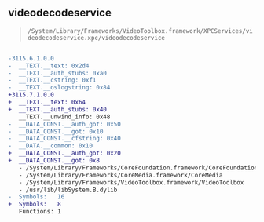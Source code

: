 ## videodecodeservice

> `/System/Library/Frameworks/VideoToolbox.framework/XPCServices/videodecodeservice.xpc/videodecodeservice`

```diff

-3115.6.1.0.0
-  __TEXT.__text: 0x2d4
-  __TEXT.__auth_stubs: 0xa0
-  __TEXT.__cstring: 0xf1
-  __TEXT.__oslogstring: 0x84
+3115.7.1.0.0
+  __TEXT.__text: 0x64
+  __TEXT.__auth_stubs: 0x40
   __TEXT.__unwind_info: 0x48
-  __DATA_CONST.__auth_got: 0x50
-  __DATA_CONST.__got: 0x10
-  __DATA_CONST.__cfstring: 0x40
-  __DATA.__common: 0x10
+  __DATA_CONST.__auth_got: 0x20
+  __DATA_CONST.__got: 0x8
   - /System/Library/Frameworks/CoreFoundation.framework/CoreFoundation
   - /System/Library/Frameworks/CoreMedia.framework/CoreMedia
   - /System/Library/Frameworks/VideoToolbox.framework/VideoToolbox
   - /usr/lib/libSystem.B.dylib
-  Symbols:   16
+  Symbols:   8
   Functions: 1
 

```
